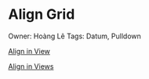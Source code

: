 # Align Grid

Owner: Hoàng Lê
Tags: Datum, Pulldown

[Align in View](Align%20Grid%2068aa0fabd9bc4b8b902d0fc908792f08/Align%20in%20View%205bb3b59dc8254274b6a6e9bf42ee6412.md)

[Align in Views](Align%20Grid%2068aa0fabd9bc4b8b902d0fc908792f08/Align%20in%20Views%2000724eac7729464ba8fe13e956f53c5c.md)